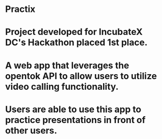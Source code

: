 # Practix
# Project developed for IncubateX DC's Hackathon placed 1st place.
# A web app that leverages the opentok API to allow users to utilize video calling functionality.
# Users are able to use this app to practice presentations in front of other users.
